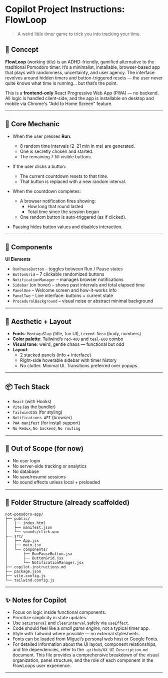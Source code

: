 # Copilot Project Instructions: FlowLoop

> A weird little timer game to trick you into tracking your time.

## 🧠 Concept

**FlowLoop** (working title) is an ADHD-friendly, gamified alternative to the traditional Pomodoro timer. It’s a minimalist, installable, browser-based app that plays with randomness, uncertainty, and user agency. The interface revolves around hidden timers and button-triggered resets — the user never quite knows what time is running... but that’s the point.

This is a **frontend-only** React Progressive Web App (PWA) — no backend. All logic is handled client-side, and the app is installable on desktop and mobile via Chrome's "Add to Home Screen" feature.

---

## 🔁 Core Mechanic

- When the user presses **Run**:
    - 8 random time intervals (2–21 min in ms) are generated.
    - One is secretly chosen and started.
    - The remaining 7 fill visible buttons.

- If the user clicks a button:
    - The current countdown resets to that time.
    - That button is replaced with a new random interval.

- When the countdown completes:
    - A browser notification fires showing:
        - How long that round lasted
        - Total time since the session began
    - One random button is auto-triggered (as if clicked).

- Pausing hides button values and disables interaction.

---

## 🧩 Components

**UI Elements**
- `RunPauseButton` – toggles between Run / Pause states
- `ButtonGrid` – 7 clickable randomized buttons
- `NotificationManager` – manages browser notifications
- `Sidebar` (on hover) – shows past intervals and total elapsed time
- `PanelOne` – Welcome screen and how-it-works info
- `PanelTwo` – Live interface: buttons + current state
- `ProceduralBackground` – visual noise or abstract minimal background

---

## 🎨 Aesthetic + Layout

- **Fonts**: `MontaguSlap` (title, fun UI), `Lexend Deca` (body, numbers)
- **Color palette**: Tailwind’s `red-400` and `teal-600` combo
- **Visual tone**: weird, gentle chaos — functional but odd
- **Layout**:
    - 2 stacked panels (info + interface)
    - Right-side hoverable sidebar with timer history
    - No clutter. Minimal UI. Transitions preferred over popups.

---

## 📦 Tech Stack

- `React` (with Hooks)
- `Vite` (as the bundler)
- `TailwindCSS` (for styling)
- `Notifications API` (browser)
- `PWA manifest` (for install support)
- `No Redux`, `No backend`, `No routing`

---

## 🚫 Out of Scope (for now)

- No user login
- No server-side tracking or analytics
- No database
- No save/resume sessions
- No sound effects unless local + preloaded

---

## 📁 Folder Structure (already scaffolded)

```
not-pomodoro-app/
├── public/
│   ├── index.html
│   ├── manifest.json
│   └── sounds/click.wav
├── src/
│   ├── App.jsx
│   ├── main.jsx
│   └── components/
│       ├── RunPauseButton.jsx
│       ├── ButtonGrid.jsx
│       └── NotificationManager.jsx
├── copilot-instructions.md
├── package.json
├── vite.config.js
└── tailwind.config.js
```

---

## ✨ Notes for Copilot

- Focus on logic inside functional components.
- Prioritize simplicity in state updates.
- Use `setInterval` and `clearInterval` safely via `useEffect`.
- Code should feel like a *small game engine*, not a typical timer app.
- Style with Tailwind where possible — no external stylesheets.
- Fonts can be loaded from Miguel’s personal web host or Google Fonts.
- For detailed information about the UI layout, component relationships, and file dependencies, refer to the `.github/UX_UI_Description.md` document. This file provides a comprehensive breakdown of the visual organization, panel structure, and the role of each component in the FlowLoops user experience.

---
